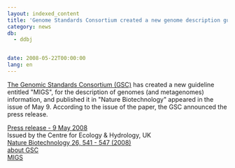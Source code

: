 ```yaml
---
layout: indexed_content
title: 'Genome Standards Consortium created a new genome description guideline'
category: news
db:
  - ddbj


date: 2008-05-22T00:00:00
lang: en
---
```


<a href="http://gensc.org" target="_blank">The Genomic Standards Consortium (GSC)</a> has created a new guideline entitled "MIGS", for the description of genomes (and metagenomes) information, and published it in "Nature Biotechnology" appeared in the issue of May 9. According to the issue of the paper, the GSC announced the press release.

<p><span class="icon-square"><a href="MIGS_Prelease080509.pdf">Press release - 9 May 2008 </a></span><br> Issued by the Centre for Ecology &amp; Hydrology, UK<br><span class="icon-square"><a href="http://www.nature.com/nbt/journal/v26/n5/pdf/nbt1360.pdf" target="_blank">Nature Biotechnology 26, 541 - 547 (2008)</a></span><br><span class="icon-square"><a href="http://gensc.org" target="_blank">about GSC </a></span><br><span class="icon-square"><a href="http://gensc.org" target="_blank">MIGS</a></span></p>
